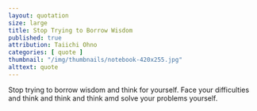 ```yaml
---
layout: quotation
size: large
title: Stop Trying to Borrow Wisdom
published: true
attribution: Taiichi Ohno
categories: [ quote ]
thumbnail: "/img/thumbnails/notebook-420x255.jpg"
alttext: quote
---
```


Stop trying to borrow wisdom and think for yourself. Face your difficulties and think and 
think and think amd solve your problems yourself.
